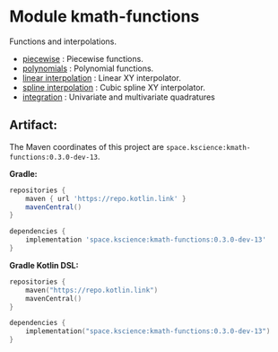 # Module kmath-functions

Functions and interpolations.

 - [piecewise](src/commonMain/kotlin/space/kscience/kmath/functions/Piecewise.kt) : Piecewise functions.
 - [polynomials](src/commonMain/kotlin/space/kscience/kmath/functions/Polynomial.kt) : Polynomial functions.
 - [linear interpolation](src/commonMain/kotlin/space/kscience/kmath/interpolation/LinearInterpolator.kt) : Linear XY interpolator.
 - [spline interpolation](src/commonMain/kotlin/space/kscience/kmath/interpolation/SplineInterpolator.kt) : Cubic spline XY interpolator.
 - [integration](#) : Univariate and multivariate quadratures


## Artifact:

The Maven coordinates of this project are `space.kscience:kmath-functions:0.3.0-dev-13`.

**Gradle:**
```gradle
repositories {
    maven { url 'https://repo.kotlin.link' }
    mavenCentral()
}

dependencies {
    implementation 'space.kscience:kmath-functions:0.3.0-dev-13'
}
```
**Gradle Kotlin DSL:**
```kotlin
repositories {
    maven("https://repo.kotlin.link")
    mavenCentral()
}

dependencies {
    implementation("space.kscience:kmath-functions:0.3.0-dev-13")
}
```
